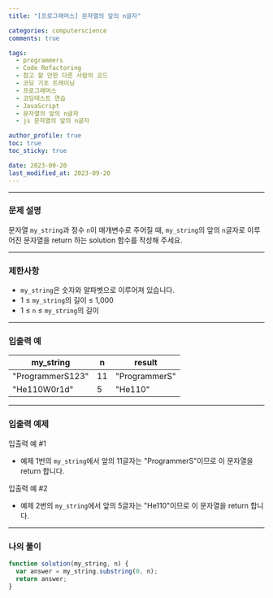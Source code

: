 ```yaml
---
title: "[프로그래머스] 문자열의 앞의 n글자"

categories: computerscience
comments: true

tags:
  - programmers
  - Code Refactoring
  - 참고 할 만한 다른 사람의 코드
  - 코딩 기초 트레이닝
  - 프로그래머스
  - 코딩테스트 연습
  - JavaScript
  - 문자열의 앞의 n글자
  - js 문자열의 앞의 n글자

author_profile: true
toc: true
toc_sticky: true

date: 2023-09-20
last_modified_at: 2023-09-20
---
```


---

### 문제 설명

문자열 `my_string`과 정수 `n`이 매개변수로 주어질 때, `my_string`의 앞의 `n`글자로 이루어진 문자열을 return 하는 solution 함수를 작성해 주세요.

---

### 제한사항

- `my_string`은 숫자와 알파벳으로 이루어져 있습니다.
- 1 ≤ `my_string`의 길이 ≤ 1,000
- 1 ≤ `n` ≤ `my_string`의 길이

---

### 입출력 예

| my_string        | n   | result        |
| ---------------- | --- | ------------- |
| "ProgrammerS123" | 11  | "ProgrammerS" |
| "He110W0r1d"     | 5   | "He110"       |

---

### 입출력 예제

입출력 예 #1

- 예제 1번의 `my_string`에서 앞의 11글자는 "ProgrammerS"이므로 이 문자열을 return 합니다.

입출력 예 #2

- 예제 2번의 `my_string`에서 앞의 5글자는 "He110"이므로 이 문자열을 return 합니다.

---

### 나의 풀이

```jsx
function solution(my_string, n) {
  var answer = my_string.substring(0, n);
  return answer;
}
```
